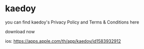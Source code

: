 # kaedoy
you can find kaedoy's Privacy Policy and Terms & Conditions here


download now


ios: https://apps.apple.com/th/app/kaedoy/id1583932912
